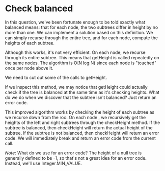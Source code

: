 # Check balanced

In this question, we've been fortunate enough to be told exactly what balanced means: that for each node, the two
subtrees differ in height by no more than one. We can implement a solution based on this definition. We can simply
recurse through the entire tree, and for each node, compute the heights of each subtree.

Although this works, it's not very efficient. On each node, we recurse through its entire subtree. This means that
getHeight is called repeatedly on the same nodes. The algorithm is O(N log N) since each node is "touched" once per
node above it.

We need to cut out some of the calls to getHeight.

If we inspect this method, we may notice that getHeight could actually check if the tree is balanced at the same time
as it's checking heights. What do we do when we discover that the subtree isn't balanced? Just return an error code.

This improved algorithm works by checking the height of each subtree as we recurse down from the roo. On each node
, we recursively get the heights of the left and right subtrees through the checkHeight method. If the subtree is
balanced, then checkHeight will return the actual height of the subtree. If the subtree is not balanced, then
checkHeight will return an error code. We will immediately break and return an error code from the current call.

*Note*: What do we use for an error code? The height of a null tree is generally defined to be -1, so that's not a
great idea for an error code. Instead, we'll use Integer.MIN_VALUE.
 
